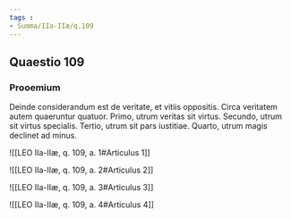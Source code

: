 ```yaml
---
tags : 
- Summa/IIa-IIæ/q.109
---
```


## Quaestio 109

### Prooemium

Deinde considerandum est de veritate, et vitiis oppositis. Circa veritatem autem quaeruntur quatuor. Primo, utrum veritas sit virtus. Secundo, utrum sit virtus specialis. Tertio, utrum sit pars iustitiae. Quarto, utrum magis declinet ad minus.

![[LEO IIa-IIæ, q. 109, a. 1#Articulus 1]]

![[LEO IIa-IIæ, q. 109, a. 2#Articulus 2]]

![[LEO IIa-IIæ, q. 109, a. 3#Articulus 3]]

![[LEO IIa-IIæ, q. 109, a. 4#Articulus 4]]

